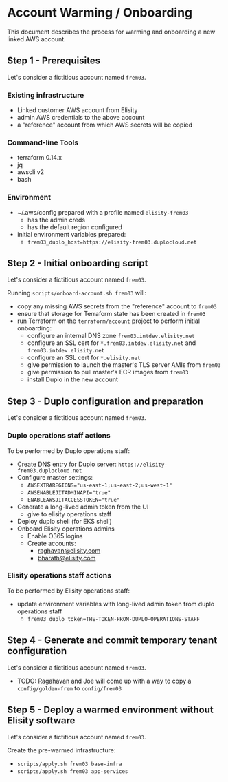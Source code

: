 # Account Warming / Onboarding

This document describes the process for warming and onboarding a new linked AWS account.

## Step 1 - Prerequisites

Let's consider a fictitious account named `frem03`.

### Existing infrastructure

 - Linked customer AWS account from Elisity
 - admin AWS credentials to the above account
 - a "reference" account from which AWS secrets will be copied

### Command-line Tools

 - terraform 0.14.x
 - jq
 - awscli v2
 - bash

### Environment

 - ~/.aws/config prepared with a profile named `elisity-frem03`
   - has the admin creds
   - has the default region configured
 - initial environment variables prepared:
   - `frem03_duplo_host=https://elisity-frem03.duplocloud.net`

## Step 2 - Initial onboarding script

Let's consider a fictitious account named `frem03`.

Running `scripts/onboard-account.sh frem03` will:

 - copy any missing AWS secrets from the "reference" account to `frem03`
 - ensure that storage for Terraform state has been created in `frem03`
 - run Terraform on the `terraform/account` project to perform initial onboarding:
   - configure an internal DNS zone `frem03.intdev.elisity.net`
   - configure an SSL cert for `*.frem03.intdev.elisity.net` and `frem03.intdev.elisity.net`
   - configure an SSL cert for `*.elisity.net`
   - give permission to launch the master's TLS server AMIs from `frem03`
   - give permission to pull master's ECR images from `frem03`
   - install Duplo in the new account

## Step 3 - Duplo configuration and preparation

Let's consider a fictitious account named `frem03`.

### Duplo operations staff actions

To be performed by Duplo operations staff:

 - Create DNS entry for Duplo server:  `https://elisity-frem03.duplocloud.net`
 - Configure master settings:
   - `AWSEXTRAREGIONS="us-east-1;us-east-2;us-west-1"`
   - `AWSENABLEJITADMINAPI="true"`
   - `ENABLEAWSJITACCESSTOKEN="true"`
 - Generate a long-lived admin token from the UI
   - give to elisity operations staff
 - Deploy duplo shell (for EKS shell)
 - Onboard Elisity operations admins
   - Enable O365 logins
   - Create accounts:
     - raghavan@elisity.com
     - bharath@elisity.com

### Elisity operations staff actions

To be performed by Elisity operations staff:

 - update environment variables with long-lived admin token from duplo operations staff
   - `frem03_duplo_token=THE-TOKEN-FROM-DUPLO-OPERATIONS-STAFF`

## Step 4 - Generate and commit temporary tenant configuration

Let's consider a fictitious account named `frem03`.

 - TODO: Ragahavan and Joe will come up with a way to copy a `config/golden-frem` to `config/frem03`

## Step 5 - Deploy a warmed environment without Elisity software

Let's consider a fictitious account named `frem03`.

Create the pre-warmed infrastructure:

 - `scripts/apply.sh frem03 base-infra`
 - `scripts/apply.sh frem03 app-services`
